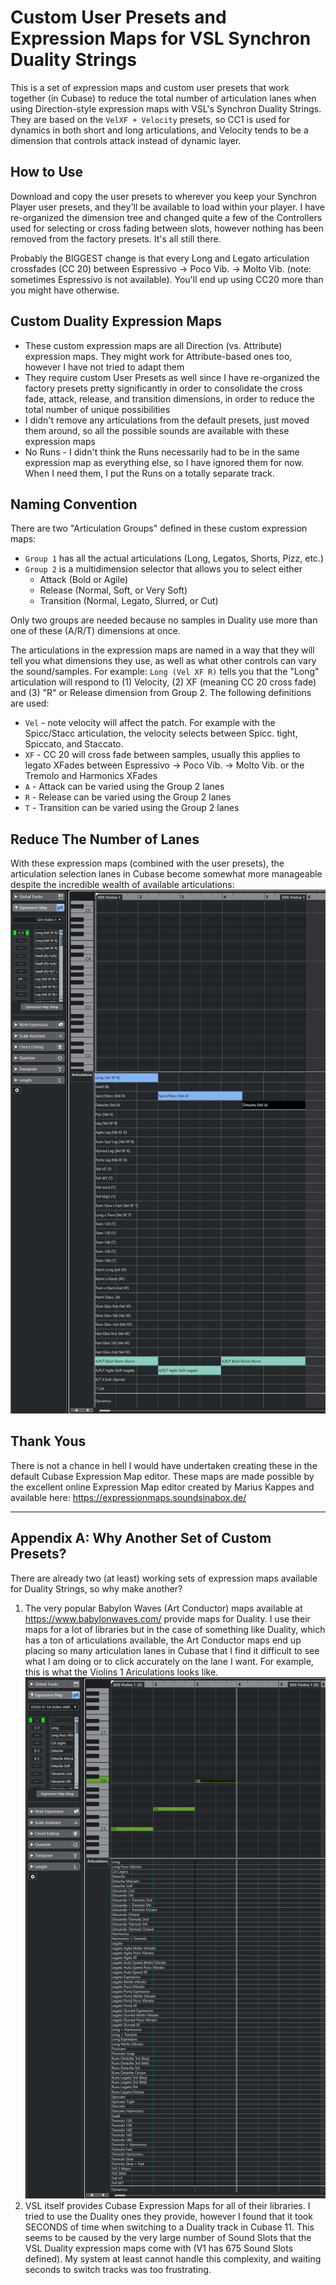 # Custom User Presets and Expression Maps for VSL Synchron Duality Strings

This is a set of expression maps and custom user presets that work together (in Cubase) to reduce the total number of articulation lanes when using Direction-style expression maps with VSL's Synchron Duality Strings. They are based on the `VelXF + Velocity` presets, so CC1 is used for dynamics in both short and long articulations, and Velocity tends to be a dimension that controls attack instead of dynamic layer.

## How to Use
Download and copy the user presets to wherever you keep your Synchron Player user presets, and they'll be available to load within your player. I have re-organized the dimension tree and changed quite a few of the Controllers used for selecting or cross fading between slots, however nothing has been removed from the factory presets. It's all still there.

Probably the BIGGEST change is that every Long and Legato articulation crossfades (CC 20) between Espressivo -> Poco Vib. -> Molto Vib. (note: sometimes Espressivo is not available). You'll end up using CC20 more than you might have otherwise.

## Custom Duality Expression Maps
* These custom expression maps are all Direction (vs. Attribute) expression maps. They might work for Attribute-based ones too, however I have not tried to adapt them
* They require custom User Presets as well since I have re-organized the factory presets pretty significantly in order to consolidate the cross fade, attack, release, and transition dimensions, in order to reduce the total number of unique possibilities
* I didn't remove any articulations from the default presets, just moved them around, so all the possible sounds are available with these expression maps
* No Runs - I didn't think the Runs necessarily had to be in the same expression map as everything else, so I have ignored them for now. When I need them, I put the Runs on a totally separate track.

## Naming Convention
There are two "Articulation Groups" defined in these custom expression maps:
* `Group 1` has all the actual articulations (Long, Legatos, Shorts, Pizz, etc.)
* `Group 2` is a multidimension selector that allows you to select either
  * Attack (Bold or Agile)
  * Release (Normal, Soft, or Very Soft)
  * Transition (Normal, Legato, Slurred, or Cut)

Only two groups are needed because no samples in Duality use more than one of these (A/R/T) dimensions at once.

The articulations in the expression maps are named in a way that they will tell you what dimensions they use, as well as what other controls can vary the sound/samples. For example: `Long (Vel XF R)` tells you that the "Long" articulation will respond to (1) Velocity, (2) XF (meaning CC 20 cross fade) and (3) "R" or Release dimension from Group 2. The following definitions are used:
* `Vel` - note velocity will affect the patch. For example with the Spicc/Stacc articulation, the velocity selects between Spicc. tight, Spiccato, and Staccato.
* `XF` - CC 20 will cross fade between samples, usually this applies to legato XFades between Espressivo -> Poco Vib. -> Molto Vib. or the Tremolo and Harmonics XFades
* `A` - Attack can be varied using the Group 2 lanes
* `R` - Release can be varied using the Group 2 lanes
* `T` - Transition can be varied using the Group 2 lanes

## Reduce The Number of Lanes
With these expression maps (combined with the user presets), the articulation selection lanes in Cubase become somewhat more manageable despite the incredible wealth of available articulations: 
![Alt text](Screenshots/CustomDualityArticulationLanes.JPG?raw=true "Title")

## Thank Yous
There is not a chance in hell I would have undertaken creating these in the default Cubase Expression Map editor. These maps are made possible by the excellent online Expression Map editor created by Marius Kappes and available here: https://expressionmaps.soundsinabox.de/

--------------
## Appendix A: Why Another Set of Custom Presets?
There are already two (at least) working sets of expression maps available for Duality Strings, so why make another? 
1. The very popular Babylon Waves (Art Conductor) maps available at https://www.babylonwaves.com/ provide maps for Duality. I use their maps for a lot of libraries but in the case of something like Duality, which has a ton of articulations available, the Art Conductor maps end up placing so many articulation lanes in Cubase that I find it difficult to see what I am doing or to click accurately on the lane I want. For example, this is what the Violins 1 Ariculations looks like.
![Alt text](Screenshots/ACDualityArticulationLanes.JPG?raw=true "Title")
2. VSL itself provides Cubase Expression Maps for all of their libraries. I tried to use the Duality ones they provide, however I found that it took SECONDS of time when switching to a Duality track in Cubase 11. This seems to be caused by the very large number of Sound Slots that the VSL Duality expression maps come with (V1 has 675 Sound Slots defined). My system at least cannot handle this complexity, and waiting seconds to switch tracks was too frustrating.